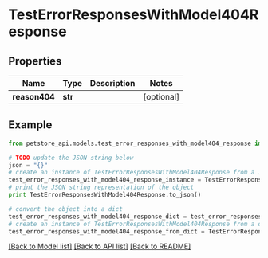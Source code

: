 # TestErrorResponsesWithModel404Response


## Properties
Name | Type | Description | Notes
------------ | ------------- | ------------- | -------------
**reason404** | **str** |  | [optional] 

## Example

```python
from petstore_api.models.test_error_responses_with_model404_response import TestErrorResponsesWithModel404Response

# TODO update the JSON string below
json = "{}"
# create an instance of TestErrorResponsesWithModel404Response from a JSON string
test_error_responses_with_model404_response_instance = TestErrorResponsesWithModel404Response.from_json(json)
# print the JSON string representation of the object
print TestErrorResponsesWithModel404Response.to_json()

# convert the object into a dict
test_error_responses_with_model404_response_dict = test_error_responses_with_model404_response_instance.to_dict()
# create an instance of TestErrorResponsesWithModel404Response from a dict
test_error_responses_with_model404_response_from_dict = TestErrorResponsesWithModel404Response.from_dict(test_error_responses_with_model404_response_dict)
```
[[Back to Model list]](../README.md#documentation-for-models) [[Back to API list]](../README.md#documentation-for-api-endpoints) [[Back to README]](../README.md)


